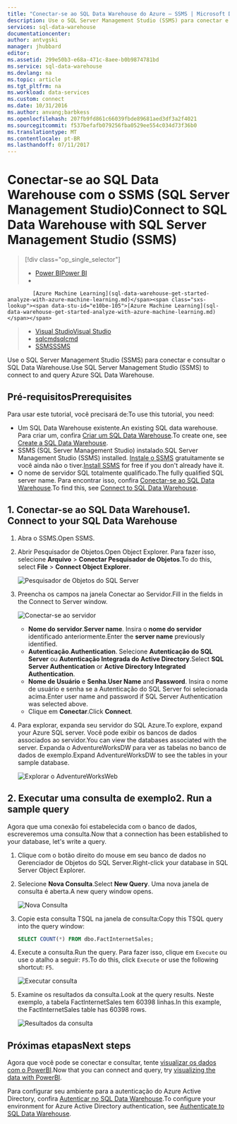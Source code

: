 ```yaml
---
title: "Conectar-se ao SQL Data Warehouse do Azure – SSMS | Microsoft Docs"
description: Use o SQL Server Management Studio (SSMS) para conectar e consultar o SQL Data Warehouse.
services: sql-data-warehouse
documentationcenter: 
author: antvgski
manager: jhubbard
editor: 
ms.assetid: 299e50b3-e68a-471c-8aee-b0b9874781bd
ms.service: sql-data-warehouse
ms.devlang: na
ms.topic: article
ms.tgt_pltfrm: na
ms.workload: data-services
ms.custom: connect
ms.date: 10/31/2016
ms.author: anvang;barbkess
ms.openlocfilehash: 207fb9fd861c66039fbde89681aed3df3a2f4021
ms.sourcegitcommit: f537befafb079256fba0529ee554c034d73f36b0
ms.translationtype: MT
ms.contentlocale: pt-BR
ms.lasthandoff: 07/11/2017
---
```

# <a name="connect-to-sql-data-warehouse-with-sql-server-management-studio-ssms"></a><span data-ttu-id="e10be-103">Conectar-se ao SQL Data Warehouse com o SSMS (SQL Server Management Studio)</span><span class="sxs-lookup"><span data-stu-id="e10be-103">Connect to SQL Data Warehouse with SQL Server Management Studio (SSMS)</span></span>
> [!div class="op_single_selector"]
> * [<span data-ttu-id="e10be-104">Power BI</span><span class="sxs-lookup"><span data-stu-id="e10be-104">Power BI</span></span>](sql-data-warehouse-get-started-visualize-with-power-bi.md)
> * <span data-ttu-id="e10be-105">
            [Azure Machine Learning](sql-data-warehouse-get-started-analyze-with-azure-machine-learning.md)</span><span class="sxs-lookup"><span data-stu-id="e10be-105">[Azure Machine Learning](sql-data-warehouse-get-started-analyze-with-azure-machine-learning.md)</span></span>
> * [<span data-ttu-id="e10be-106">Visual Studio</span><span class="sxs-lookup"><span data-stu-id="e10be-106">Visual Studio</span></span>](sql-data-warehouse-query-visual-studio.md)
> * [<span data-ttu-id="e10be-107">sqlcmd</span><span class="sxs-lookup"><span data-stu-id="e10be-107">sqlcmd</span></span>](sql-data-warehouse-get-started-connect-sqlcmd.md) 
> * [<span data-ttu-id="e10be-108">SSMS</span><span class="sxs-lookup"><span data-stu-id="e10be-108">SSMS</span></span>](sql-data-warehouse-query-ssms.md)
> 
> 

<span data-ttu-id="e10be-109">Use o SQL Server Management Studio (SSMS) para conectar e consultar o SQL Data Warehouse.</span><span class="sxs-lookup"><span data-stu-id="e10be-109">Use SQL Server Management Studio (SSMS) to connect to and query Azure SQL Data Warehouse.</span></span> 

## <a name="prerequisites"></a><span data-ttu-id="e10be-110">Pré-requisitos</span><span class="sxs-lookup"><span data-stu-id="e10be-110">Prerequisites</span></span>
<span data-ttu-id="e10be-111">Para usar este tutorial, você precisará de:</span><span class="sxs-lookup"><span data-stu-id="e10be-111">To use this tutorial, you need:</span></span>

* <span data-ttu-id="e10be-112">Um SQL Data Warehouse existente.</span><span class="sxs-lookup"><span data-stu-id="e10be-112">An existing SQL data warehouse.</span></span> <span data-ttu-id="e10be-113">Para criar um, confira [Criar um SQL Data Warehouse][Create a SQL Data Warehouse].</span><span class="sxs-lookup"><span data-stu-id="e10be-113">To create one, see [Create a SQL Data Warehouse][Create a SQL Data Warehouse].</span></span>
* <span data-ttu-id="e10be-114">SSMS (SQL Server Management Studio) instalado.</span><span class="sxs-lookup"><span data-stu-id="e10be-114">SQL Server Management Studio (SSMS) installed.</span></span> <span data-ttu-id="e10be-115">[Instale o SSMS][Install SSMS] gratuitamente se você ainda não o tiver.</span><span class="sxs-lookup"><span data-stu-id="e10be-115">[Install SSMS][Install SSMS] for free if you don't already have it.</span></span>
* <span data-ttu-id="e10be-116">O nome de servidor SQL totalmente qualificado.</span><span class="sxs-lookup"><span data-stu-id="e10be-116">The fully qualified SQL server name.</span></span> <span data-ttu-id="e10be-117">Para encontrar isso, confira [Conectar-se ao SQL Data Warehouse][Connect to SQL Data Warehouse].</span><span class="sxs-lookup"><span data-stu-id="e10be-117">To find this, see [Connect to SQL Data Warehouse][Connect to SQL Data Warehouse].</span></span>

## <a name="1-connect-to-your-sql-data-warehouse"></a><span data-ttu-id="e10be-118">1. Conectar-se ao SQL Data Warehouse</span><span class="sxs-lookup"><span data-stu-id="e10be-118">1. Connect to your SQL Data Warehouse</span></span>
1. <span data-ttu-id="e10be-119">Abra o SSMS.</span><span class="sxs-lookup"><span data-stu-id="e10be-119">Open SSMS.</span></span>
2. <span data-ttu-id="e10be-120">Abrir Pesquisador de Objetos.</span><span class="sxs-lookup"><span data-stu-id="e10be-120">Open Object Explorer.</span></span> <span data-ttu-id="e10be-121">Para fazer isso, selecione **Arquivo** > **Conectar Pesquisador de Objetos**.</span><span class="sxs-lookup"><span data-stu-id="e10be-121">To do this, select **File** > **Connect Object Explorer**.</span></span>
   
    ![Pesquisador de Objetos do SQL Server][1]
3. <span data-ttu-id="e10be-123">Preencha os campos na janela Conectar ao Servidor.</span><span class="sxs-lookup"><span data-stu-id="e10be-123">Fill in the fields in the Connect to Server window.</span></span>
   
    ![Conectar-se ao servidor][2]
   
   * <span data-ttu-id="e10be-125">**Nome do servidor**.</span><span class="sxs-lookup"><span data-stu-id="e10be-125">**Server name**.</span></span> <span data-ttu-id="e10be-126">Insira o **nome do servidor** identificado anteriormente.</span><span class="sxs-lookup"><span data-stu-id="e10be-126">Enter the **server name** previously identified.</span></span>
   * <span data-ttu-id="e10be-127">**Autenticação**.</span><span class="sxs-lookup"><span data-stu-id="e10be-127">**Authentication**.</span></span> <span data-ttu-id="e10be-128">Selecione **Autenticação do SQL Server** ou **Autenticação Integrada do Active Directory**.</span><span class="sxs-lookup"><span data-stu-id="e10be-128">Select **SQL Server Authentication** or **Active Directory Integrated Authentication**.</span></span>
   * <span data-ttu-id="e10be-129">**Nome de Usuário** e **Senha**.</span><span class="sxs-lookup"><span data-stu-id="e10be-129">**User Name** and **Password**.</span></span> <span data-ttu-id="e10be-130">Insira o nome de usuário e senha se a Autenticação do SQL Server foi selecionada acima.</span><span class="sxs-lookup"><span data-stu-id="e10be-130">Enter user name and password if SQL Server Authentication was selected above.</span></span>
   * <span data-ttu-id="e10be-131">Clique em **Conectar**.</span><span class="sxs-lookup"><span data-stu-id="e10be-131">Click **Connect**.</span></span>
4. <span data-ttu-id="e10be-132">Para explorar, expanda seu servidor do SQL Azure.</span><span class="sxs-lookup"><span data-stu-id="e10be-132">To explore, expand your Azure SQL server.</span></span> <span data-ttu-id="e10be-133">Você pode exibir os bancos de dados associados ao servidor.</span><span class="sxs-lookup"><span data-stu-id="e10be-133">You can view the databases associated with the server.</span></span> <span data-ttu-id="e10be-134">Expanda o AdventureWorksDW para ver as tabelas no banco de dados de exemplo.</span><span class="sxs-lookup"><span data-stu-id="e10be-134">Expand AdventureWorksDW to see the tables in your sample database.</span></span>
   
    ![Explorar o AdventureWorksWeb][3]

## <a name="2-run-a-sample-query"></a><span data-ttu-id="e10be-136">2. Executar uma consulta de exemplo</span><span class="sxs-lookup"><span data-stu-id="e10be-136">2. Run a sample query</span></span>
<span data-ttu-id="e10be-137">Agora que uma conexão foi estabelecida com o banco de dados, escreveremos uma consulta.</span><span class="sxs-lookup"><span data-stu-id="e10be-137">Now that a connection has been established to your database, let's write a query.</span></span>

1. <span data-ttu-id="e10be-138">Clique com o botão direito do mouse em seu banco de dados no Gerenciador de Objetos do SQL Server.</span><span class="sxs-lookup"><span data-stu-id="e10be-138">Right-click your database in SQL Server Object Explorer.</span></span>
2. <span data-ttu-id="e10be-139">Selecione **Nova Consulta**.</span><span class="sxs-lookup"><span data-stu-id="e10be-139">Select **New Query**.</span></span> <span data-ttu-id="e10be-140">Uma nova janela de consulta é aberta.</span><span class="sxs-lookup"><span data-stu-id="e10be-140">A new query window opens.</span></span>
   
    ![Nova Consulta][4]
3. <span data-ttu-id="e10be-142">Copie esta consulta TSQL na janela de consulta:</span><span class="sxs-lookup"><span data-stu-id="e10be-142">Copy this TSQL query into the query window:</span></span>
   
    ```sql
    SELECT COUNT(*) FROM dbo.FactInternetSales;
    ```
4. <span data-ttu-id="e10be-143">Execute a consulta.</span><span class="sxs-lookup"><span data-stu-id="e10be-143">Run the query.</span></span> <span data-ttu-id="e10be-144">Para fazer isso, clique em `Execute` ou use o atalho a seguir: `F5`.</span><span class="sxs-lookup"><span data-stu-id="e10be-144">To do this, click `Execute` or use the following shortcut: `F5`.</span></span>
   
    ![Executar consulta][5]
5. <span data-ttu-id="e10be-146">Examine os resultados da consulta.</span><span class="sxs-lookup"><span data-stu-id="e10be-146">Look at the query results.</span></span> <span data-ttu-id="e10be-147">Neste exemplo, a tabela FactInternetSales tem 60398 linhas.</span><span class="sxs-lookup"><span data-stu-id="e10be-147">In this example, the FactInternetSales table has 60398 rows.</span></span>
   
    ![Resultados da consulta][6]

## <a name="next-steps"></a><span data-ttu-id="e10be-149">Próximas etapas</span><span class="sxs-lookup"><span data-stu-id="e10be-149">Next steps</span></span>
<span data-ttu-id="e10be-150">Agora que você pode se conectar e consultar, tente [visualizar os dados com o PowerBI][visualizing the data with PowerBI].</span><span class="sxs-lookup"><span data-stu-id="e10be-150">Now that you can connect and query, try [visualizing the data with PowerBI][visualizing the data with PowerBI].</span></span>

<span data-ttu-id="e10be-151">Para configurar seu ambiente para a autenticação do Azure Active Directory, confira [Autenticar no SQL Data Warehouse][Authenticate to SQL Data Warehouse].</span><span class="sxs-lookup"><span data-stu-id="e10be-151">To configure your environment for Azure Active Directory authentication, see [Authenticate to SQL Data Warehouse][Authenticate to SQL Data Warehouse].</span></span>

<!--Arcticles-->
[Connect to SQL Data Warehouse]: sql-data-warehouse-connect-overview.md
[Create a SQL Data Warehouse]: sql-data-warehouse-get-started-provision.md
[Authenticate to SQL Data Warehouse]: sql-data-warehouse-authentication.md
[visualizing the data with PowerBI]: sql-data-warehouse-get-started-visualize-with-power-bi.md 

<!--Other-->
[Azure portal]: https://portal.azure.com
[Install SSMS]: https://msdn.microsoft.com/en-US/library/hh213248.aspx


<!--Image references-->

[1]: media/sql-data-warehouse-query-ssms/connect-object-explorer.png
[2]: media/sql-data-warehouse-query-ssms/connect-object-explorer1.png
[3]: media/sql-data-warehouse-query-ssms/explore-tables.png
[4]: media/sql-data-warehouse-query-ssms/new-query.png
[5]: media/sql-data-warehouse-query-ssms/execute-query.png
[6]: media/sql-data-warehouse-query-ssms/results.png
